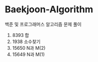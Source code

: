 # Baekjoon-Algorithm

백준 및 프로그래머스 알고리즘 문제 풀이

1. 8393 합
2. 1938 소수찾기
3. 15650 N과 M(2)
3. 15649 N과 M(1)